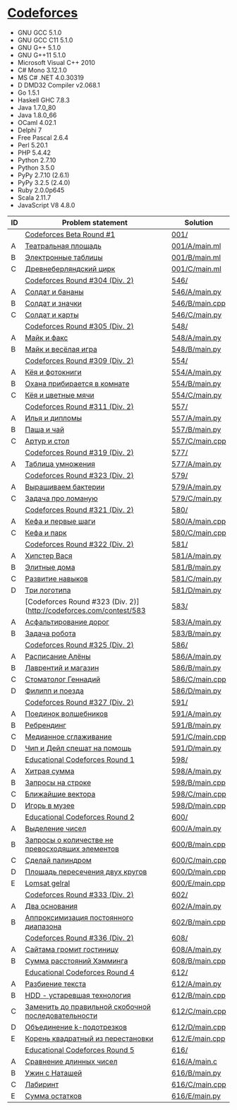 # [Codeforces](http://codeforces.com/)

- GNU GCC 5.1.0
- GNU GCC C11 5.1.0
- GNU G++ 5.1.0
- GNU G++11 5.1.0
- Microsoft Visual C++ 2010
- C# Mono 3.12.1.0
- MS C# .NET 4.0.30319
- D DMD32 Compiler v2.068.1
- Go 1.5.1
- Haskell GHC 7.8.3
- Java 1.7.0_80
- Java 1.8.0_66
- OCaml 4.02.1
- Delphi 7
- Free Pascal 2.6.4
- Perl 5.20.1
- PHP 5.4.42
- Python 2.7.10
- Python 3.5.0
- PyPy 2.7.10 (2.6.1)
- PyPy 3.2.5 (2.4.0)
- Ruby 2.0.0p645
- Scala 2.11.7
- JavaScript V8 4.8.0

| ID | Problem statement                                                                                  | Solution                         |
|----|----------------------------------------------------------------------------------------------------|----------------------------------|
|    | [Codeforces Beta Round #1](http://codeforces.com/contest/1)                                        | [001/](001/)                     |
| A  | [Театральная площадь](http://codeforces.com/problemset/problem/1/A)                                | [001/A/main.ml](001/A/main.ml)   |
| B  | [Электронные таблицы](http://codeforces.com/problemset/problem/1/B)                                | [001/B/main.ml](001/B/main.ml)   |
| C  | [Древнеберляндский цирк](http://codeforces.com/problemset/problem/1/C)                             | [001/C/main.ml](001/C/main.ml)   |
|    | [Codeforces Round #304 (Div. 2)](http://codeforces.com/contest/546)                                | [546/](546/)                     |
| A  | [Солдат и бананы](https://codeforces.com/contest/546/problem/A)                                    | [546/A/main.py](546/A/main.py)   |
| B  | [Солдат и значки](https://codeforces.com/contest/546/problem/B)                                    | [546/B/main.cpp](546/B/main.cpp) |
| C  | [Солдат и карты](https://codeforces.com/contest/546/problem/C)                                     | [546/C/main.py](546/C/main.py)   |
|    | [Codeforces Round #305 (Div. 2)](http://codeforces.com/contest/548)                                | [548/](548/)                     |
| A  | [Майк и факс](http://codeforces.com/problemset/problem/548/A)                                      | [548/A/main.py](548/A/main.py)   |
| B  | [Майк и весёлая игра](http://codeforces.com/problemset/problem/548/B)                              | [548/B/main.py](548/B/main.py)   |
|    | [Codeforces Round #309 (Div. 2)](http://codeforces.com/contest/554)                                | [554/](554/)                     |
| A  | [Кёя и фотокниги](http://codeforces.com/problemset/problem/554/A)                                  | [554/A/main.py](554/A/main.py)   |
| B  | [Охана прибирается в комнате](http://codeforces.com/problemset/problem/554B)                       | [554/B/main.py](554/B/main.py)   |
| C  | [Кёя и цветные мячи](http://codeforces.com/problemset/problem/553/A)                               | [554/C/main.py](554/C/main.py)   |
|    | [Codeforces Round #311 (Div. 2)](http://codeforces.com/contest/557)                                | [557/](557/)                     |
| A  | [Илья и дипломы](http://codeforces.com/problemset/problem/557/A)                                   | [557/A/main.py](557/A/main.py)   |
| B  | [Паша и чай](http://codeforces.com/problemset/problem/557/B)                                       | [557/B/main.py](557/B/main.py)   |
| C  | [Артур и стол](http://codeforces.com/problemset/problem/557/C)                                     | [557/C/main.cpp](557/C/main.cpp) |
|    | [Codeforces Round #319 (Div. 2)](http://codeforces.com/contest/577)                                | [577/](577/)                     |
| A  | [Таблица умножения](http://codeforces.com/problemset/problem/577/A)                                | [577/A/main.py](577/A/main.py)   |
|    | [Codeforces Round #323 (Div. 2)](http://codeforces.com/contest/579)                                | [579/](579/)                     |
| A  | [Выращиваем бактерии](http://codeforces.com/problemset/problem/579/A)                              | [579/A/main.py](579/A/main.py)   |
| C  | [Задача про ломаную](http://codeforces.com/problemset/problem/578/A)                               | [579/C/main.py](579/C/main.py)   |
|    | [Codeforces Round #321 (Div. 2)](http://codeforces.com/contest/580)                                | [580/](580/)                     |
| A  | [Кефа и первые шаги](http://codeforces.com/problemset/problem/580/A)                               | [580/A/main.cpp](580/A/main.cpp) |
| C  | [Кефа и парк](http://codeforces.com/problemset/problem/580/C)                                      | [580/C/main.cpp](580/C/main.cpp) |
|    | [Codeforces Round #322 (Div. 2)](http://codeforces.com/contest/581)                                | [581/](581/)                     |
| A  | [Хипстер Вася](http://codeforces.com/problemset/problem/581/A)                                     | [581/A/main.py](581/A/main.py)   |
| B  | [Элитные дома](http://codeforces.com/problemset/problem/581/B)                                     | [581/B/main.py](581/B/main.py)   |
| C  | [Развитие навыков](http://codeforces.com/problemset/problem/581/C)                                 | [581/C/main.py](581/C/main.py)   |
| D  | [Три логотипа](http://codeforces.com/problemset/problem/581/D)                                     | [581/D/main.py](581/D/main.py)   |
|    | [Codeforces Round #323 (Div. 2)](http://codeforces.com/contest/583                                 | [583/](583/)                     |
| A  | [Асфальтирование дорог](http://codeforces.com/problemset/problem/583/A)                            | [583/A/main.py](583/A/main.py)   |
| B  | [Задача робота](http://codeforces.com/problemset/problem/583/B)                                    | [583/B/main.py](583/B/main.py)   |
|    | [Codeforces Round #325 (Div. 2)](http://codeforces.com/contest/586)                                | [586/](586/)                     |
| A  | [Расписание Алёны](http://codeforces.com/problemset/problem/586/A)                                 | [586/A/main.py](586/A/main.py)   |
| B  | [Лаврентий и магазин](http://codeforces.com/problemset/problem/586/B)                              | [586/B/main.py](586/B/main.py)   |
| C  | [Стоматолог Геннадий](http://codeforces.com/problemset/problem/585/A)                              | [586/C/main.cpp](586/C/main.cpp) |
| D  | [Филипп и поезда](http://codeforces.com/problemset/problem/585/B)                                  | [586/D/main.py](586/D/main.py)   |
|    | [Codeforces Round #327 (Div. 2)](http://codeforces.com/contest/591)                                | [591/](591/)                     |
| A  | [Поединок волшебников](http://codeforces.com/problemset/problem/591/A)                             | [591/A/main.py](591/A/main.py)   |
| B  | [Ребрендинг](http://codeforces.com/problemset/problem/591/B)                                       | [591/B/main.py](591/B/main.py)   |
| C  | [Медианное сглаживание](http://codeforces.com/problemset/problem/590/A)                            | [591/C/main.cpp](591/C/main.cpp) |
| D  | [Чип и Дейл спешат на помощь](http://codeforces.com/problemset/problem/590/B)                      | [591/D/main.py](591/D/main.py)   |
|    | [Educational Codeforces Round 1](http://codeforces.com/contest/598)                                | [598/](598/)                     |
| A  | [Хитрая сумма](http://codeforces.com/problemset/problem/598/A)                                     | [598/A/main.py](598/A/main.py)   |
| B  | [Запросы на строке](http://codeforces.com/problemset/problem/598/B)                                | [598/B/main.cpp](598/B/main.cpp) |
| C  | [Ближайшие вектора](http://codeforces.com/problemset/problem/598/C)                                | [598/C/main.cpp](598/C/main.cpp) |
| D  | [Игорь в музее](http://codeforces.com/problemset/problem/598/D)                                    | [598/D/main.cpp](598/D/main.cpp) |
|    | [Educational Codeforces Round 2](http://codeforces.com/contest/600)                                | [600/](600/)                     |
| A  | [Выделение чисел](http://codeforces.com/problemset/problem/600/A)                                  | [600/A/main.py](600/A/main.py)   |
| B  | [Запросы о количестве не превосходящих элементов](http://codeforces.com/problemset/problem/600/B)  | [600/B/main.cpp](600/B/main.cpp) |
| C  | [Сделай палиндром](http://codeforces.com/problemset/problem/600/C)                                 | [600/C/main.cpp](600/C/main.cpp) |
| D  | [Площадь пересечения двух кругов](http://codeforces.com/problemset/problem/600/D)                  | [600/D/main.cpp](600/D/main.cpp) |
| E  | [Lomsat gelral](http://codeforces.com/problemset/problem/600/E)                                    | [600/E/main.cpp](600/E/main.cpp) |
|    | [Codeforces Round #333 (Div. 2)](http://codeforces.com/contest/602)                                | [602/](602/)                     |
| A  | [Два основания](http://codeforces.com/problemset/problem/602/A)                                    | [602/A/main.py](602/A/main.py)   |
| B  | [Аппроксимизация постоянного диапазона](http://codeforces.com/problemset/problem/602/B)            | [602/B/main.cpp](602/B/main.cpp) |
|    | [Codeforces Round #336 (Div. 2)](http://codeforces.com/contest/608)                                | [608/](608/)                     |
| A  | [Сайтама громит гостиницу](http://codeforces.com/contest/608/problem/A)                            | [608/A/main.py](608/A/main.py)   |
| B  | [Сумма расстояний Хэмминга](http://codeforces.com/contest/608/problem/B)                           | [608/B/main.cpp](608/B/main.cpp) |
|    | [Educational Codeforces Round 4](http://codeforces.com/contest/612)                                | [612/](612/)                     |
| A  | [Разбиение текста](http://codeforces.com/contest/612/problem/A)                                    | [612/A/main.py](612/A/main.py)   |
| B  | [HDD - устаревшая технология](http://codeforces.com/contest/612/problem/B)                         | [612/B/main.cpp](612/B/main.cpp) |
| C  | [Заменить до правильной скобочной последовательности](http://codeforces.com/contest/612/problem/C) | [612/C/main.cpp](612/C/main.cpp) |
| D  | [Объединение k-подотрезков](http://codeforces.com/contest/612/problem/D)                           | [612/D/main.cpp](612/D/main.cpp) |
| E  | [Корень квадратный из перестановки](http://codeforces.com/contest/612/problem/E)                   | [612/E/main.cpp](612/E/main.cpp) |
|    | [Educational Codeforces Round 5](http://codeforces.com/contests/616)                               | [616/](616/)                     |
| A  | [Сравнение длинных чисел](http://codeforces.com/contest/616/problem/A)                             | [616/A/main.c](616/A/main.c)     |
| B  | [Ужин с Наташей](http://codeforces.com/contest/616/problem/B)                                      | [616/B/main.py](616/B/main.py)   |
| C  | [Лабиринт](http://codeforces.com/contest/616/problem/C)                                            | [616/C/main.cpp](616/C/main.cpp) |
| E  | [Сумма остатков](http://codeforces.com/contest/616/problem/E)                                      | [616/E/main.py](616/E/main.py)   |

